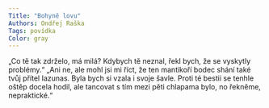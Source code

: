 ```yaml
---
Title: "Bohyně lovu"
Authors: Ondřej Raška
Tags: povídka
Color: gray
---
```

„Co tě tak zdrželo, má milá? Kdybych tě neznal, řekl bych, že se vyskytly problémy.“
„Ani ne, ale mohl jsi mi říct, že ten mantikoří bodec shání také tvůj přítel
Iazunas. Byla bych si vzala i svoje šavle. Proti té bestii se tenhle oštěp docela
hodil, ale tancovat s tím mezi pěti chlapama bylo, no řekněme, nepraktické.“

